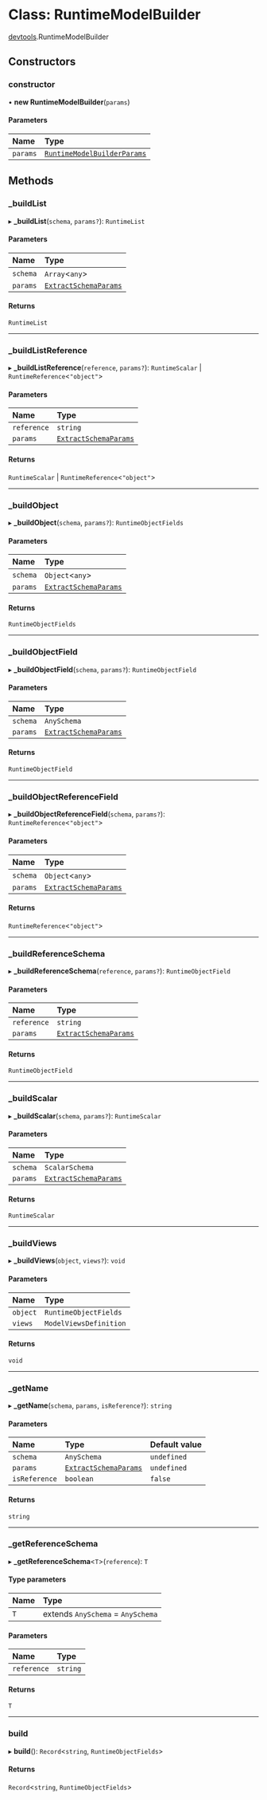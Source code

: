 # Class: RuntimeModelBuilder

[devtools](../modules/devtools.md).RuntimeModelBuilder

## Constructors

### constructor

• **new RuntimeModelBuilder**(`params`)

#### Parameters

| Name | Type |
| :------ | :------ |
| `params` | [`RuntimeModelBuilderParams`](../modules/devtools.md#runtimemodelbuilderparams) |

## Methods

### \_buildList

▸ **_buildList**(`schema`, `params?`): `RuntimeList`

#### Parameters

| Name | Type |
| :------ | :------ |
| `schema` | `Array`<`any`\> |
| `params` | [`ExtractSchemaParams`](../modules/devtools.md#extractschemaparams) |

#### Returns

`RuntimeList`

___

### \_buildListReference

▸ **_buildListReference**(`reference`, `params?`): `RuntimeScalar` \| `RuntimeReference`<``"object"``\>

#### Parameters

| Name | Type |
| :------ | :------ |
| `reference` | `string` |
| `params` | [`ExtractSchemaParams`](../modules/devtools.md#extractschemaparams) |

#### Returns

`RuntimeScalar` \| `RuntimeReference`<``"object"``\>

___

### \_buildObject

▸ **_buildObject**(`schema`, `params?`): `RuntimeObjectFields`

#### Parameters

| Name | Type |
| :------ | :------ |
| `schema` | `Object`<`any`\> |
| `params` | [`ExtractSchemaParams`](../modules/devtools.md#extractschemaparams) |

#### Returns

`RuntimeObjectFields`

___

### \_buildObjectField

▸ **_buildObjectField**(`schema`, `params?`): `RuntimeObjectField`

#### Parameters

| Name | Type |
| :------ | :------ |
| `schema` | `AnySchema` |
| `params` | [`ExtractSchemaParams`](../modules/devtools.md#extractschemaparams) |

#### Returns

`RuntimeObjectField`

___

### \_buildObjectReferenceField

▸ **_buildObjectReferenceField**(`schema`, `params?`): `RuntimeReference`<``"object"``\>

#### Parameters

| Name | Type |
| :------ | :------ |
| `schema` | `Object`<`any`\> |
| `params` | [`ExtractSchemaParams`](../modules/devtools.md#extractschemaparams) |

#### Returns

`RuntimeReference`<``"object"``\>

___

### \_buildReferenceSchema

▸ **_buildReferenceSchema**(`reference`, `params?`): `RuntimeObjectField`

#### Parameters

| Name | Type |
| :------ | :------ |
| `reference` | `string` |
| `params` | [`ExtractSchemaParams`](../modules/devtools.md#extractschemaparams) |

#### Returns

`RuntimeObjectField`

___

### \_buildScalar

▸ **_buildScalar**(`schema`, `params?`): `RuntimeScalar`

#### Parameters

| Name | Type |
| :------ | :------ |
| `schema` | `ScalarSchema` |
| `params` | [`ExtractSchemaParams`](../modules/devtools.md#extractschemaparams) |

#### Returns

`RuntimeScalar`

___

### \_buildViews

▸ **_buildViews**(`object`, `views?`): `void`

#### Parameters

| Name | Type |
| :------ | :------ |
| `object` | `RuntimeObjectFields` |
| `views` | `ModelViewsDefinition` |

#### Returns

`void`

___

### \_getName

▸ **_getName**(`schema`, `params`, `isReference?`): `string`

#### Parameters

| Name | Type | Default value |
| :------ | :------ | :------ |
| `schema` | `AnySchema` | `undefined` |
| `params` | [`ExtractSchemaParams`](../modules/devtools.md#extractschemaparams) | `undefined` |
| `isReference` | `boolean` | `false` |

#### Returns

`string`

___

### \_getReferenceSchema

▸ **_getReferenceSchema**<`T`\>(`reference`): `T`

#### Type parameters

| Name | Type |
| :------ | :------ |
| `T` | extends `AnySchema` = `AnySchema` |

#### Parameters

| Name | Type |
| :------ | :------ |
| `reference` | `string` |

#### Returns

`T`

___

### build

▸ **build**(): `Record`<`string`, `RuntimeObjectFields`\>

#### Returns

`Record`<`string`, `RuntimeObjectFields`\>
